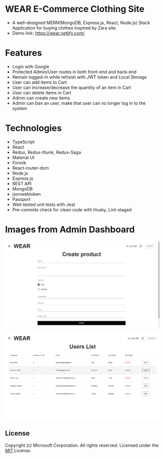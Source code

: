 # WEAR E-Commerce Clothing Site

- A well-designed MERN(MongoDB, Express.js, React, Node.js) Stack Application for buying clothes inspired by Zara site.
- Demo link: https://wear.netlify.com/

# Features

- Login with Google
- Protected Admin/User routes in both front-end and back-end
- Remain logged-in while refresh with JWT token and Local Storage
- User can add items to Cart
- User can increase/decrease the quantity of an item in Cart
- User can delete items in Cart
- Admin can create new items
- Admin can ban an user, make that user can no longer log in to the system

# Technologies

- TypeScript
- React
- Redux, Redux-thunk, Redux-Saga
- Material UI
- Formik
- React-router-dom
- Node.js
- Express.js
- REST API
- MongoDB
- jsonwebtoken
- Passport
- Well-tested unit tests with Jest
- Pre-commits check for clean code with Husky, Lint-staged

# Images from Admin Dashboard

![Admin Create Product](./report-img/admin-create.png)

![Admin Ban User](./report-img/admin-ban.png)

## License

Copyright (c) Microsoft Corporation. All rights reserved.
Licensed under the [MIT](LICENSE.txt) License.
